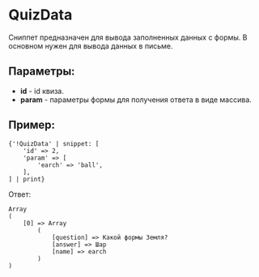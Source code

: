 # QuizData

Сниппет предназначен для вывода заполненных данных с формы.
В основном нужен для вывода данных в письме.

## Параметры:

- **id** - id квиза.
- **param** - параметры формы для получения ответа в виде массива.

## Пример:

	{'!QuizData' | snippet: [
	    'id' => 2,
	    'param' => [
	        'earch' => 'ball', 
	    ],
	] | print}

Ответ:
	
	Array
	(
	    [0] => Array
	        (
	            [question] => Какой формы Земля?
	            [answer] => Шар
	            [name] => earch
	        )
	)